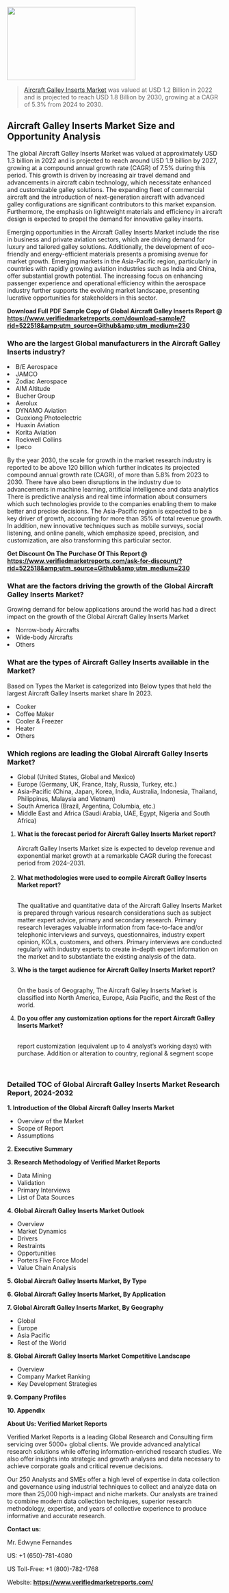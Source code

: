 <img src="https://ffe5etoiles.com/wp-content/uploads/2024/12/MST1-300x171.png" alt="" width="300" height="171" class="alignnone size-medium wp-image-20088" /><blockquote><p><p><a href="https://www.verifiedmarketreports.com/download-sample/?rid=522518&utm_source=Github&utm_medium=230" target="_blank">Aircraft Galley Inserts Market</a> was valued at USD 1.2 Billion in 2022 and is projected to reach USD 1.8 Billion by 2030, growing at a CAGR of 5.3% from 2024 to 2030.</p></blockquote><p><h2>Aircraft Galley Inserts Market Size and Opportunity Analysis</h2><p>The global Aircraft Galley Inserts Market was valued at approximately USD 1.3 billion in 2022 and is projected to reach around USD 1.9 billion by 2027, growing at a compound annual growth rate (CAGR) of 7.5% during this period. This growth is driven by increasing air travel demand and advancements in aircraft cabin technology, which necessitate enhanced and customizable galley solutions. The expanding fleet of commercial aircraft and the introduction of next-generation aircraft with advanced galley configurations are significant contributors to this market expansion. Furthermore, the emphasis on lightweight materials and efficiency in aircraft design is expected to propel the demand for innovative galley inserts.</p><p>Emerging opportunities in the Aircraft Galley Inserts Market include the rise in business and private aviation sectors, which are driving demand for luxury and tailored galley solutions. Additionally, the development of eco-friendly and energy-efficient materials presents a promising avenue for market growth. Emerging markets in the Asia-Pacific region, particularly in countries with rapidly growing aviation industries such as India and China, offer substantial growth potential. The increasing focus on enhancing passenger experience and operational efficiency within the aerospace industry further supports the evolving market landscape, presenting lucrative opportunities for stakeholders in this sector.</p></p><p class=""><strong>Download Full PDF Sample Copy of Global Aircraft Galley Inserts Report @ <a href="https://www.verifiedmarketreports.com/download-sample/?rid=522518&amp;utm_source=Github&amp;utm_medium=230" target="_blank">https://www.verifiedmarketreports.com/download-sample/?rid=522518&amp;utm_source=Github&amp;utm_medium=230</a></strong></p><h3 id="" class="">Who are the largest Global manufacturers in the Aircraft Galley Inserts industry?</h3><p><li>B/E Aerospace</li><li> JAMCO</li><li> Zodiac Aerospace</li><li> AIM Altitude</li><li> Bucher Group</li><li> Aerolux</li><li> DYNAMO Aviation</li><li> Guoxiong Photoelectric</li><li> Huaxin Aviation</li><li> Korita Aviation</li><li> Rockwell Collins</li><li> Ipeco</li></p><div class=""><div class="" dir="" data-message-author-role="" data-message-id="" data-message-model-slug=""><div class=""><div class=""><div class=""><div class="" dir="" data-message-author-role="" data-message-id="" data-message-model-slug=""><div class=""><div class=""><p>By the year 2030, the scale for growth in the market research industry is reported to be above 120 billion which further indicates its projected compound annual growth rate (CAGR), of more than 5.8% from 2023 to 2030. There have also been disruptions in the industry due to advancements in machine learning, artificial intelligence and data analytics There is predictive analysis and real time information about consumers which such technologies provide to the companies enabling them to make better and precise decisions. The Asia-Pacific region is expected to be a key driver of growth, accounting for more than 35% of total revenue growth. In addition, new innovative techniques such as mobile surveys, social listening, and online panels, which emphasize speed, precision, and customization, are also transforming this particular sector.</p><p><strong>Get Discount On The Purchase Of This Report @&nbsp; <a href="https://www.verifiedmarketreports.com/ask-for-discount/?rid=522518&amp;utm_source=Github&amp;utm_medium=230" target="_blank">https://www.verifiedmarketreports.com/ask-for-discount/?rid=522518&amp;utm_source=Github&amp;utm_medium=230</a></strong></p></div></div></div></div></div></div></div></div><h3 id="" class="">What are the factors driving the growth of the Global Aircraft Galley Inserts Market?</h3><p id="" class="">Growing demand for below applications around the world has had a direct impact on the growth of the Global Aircraft Galley Inserts Market</p><p id="" class=""><li>Norrow-body Aircrafts</li><li> Wide-body Aircrafts</li><li> Others</li></p><h3 id="" class="">What are the types of Aircraft Galley Inserts available in the Market?</h3><p id="" class="">Based on Types the Market is categorized into Below types that held the largest Aircraft Galley Inserts market share In 2023.</p><p id="" class=""><li>Cooker</li><li> Coffee Maker</li><li> Cooler & Freezer</li><li> Heater</li><li> Others</li></p><h3 id="" class="">Which regions are leading the Global Aircraft Galley Inserts Market?</h3><ul><li>Global (United States, Global and Mexico)</li><li>Europe (Germany, UK, France, Italy, Russia, Turkey, etc.)</li><li>Asia-Pacific (China, Japan, Korea, India, Australia, Indonesia, Thailand, Philippines, Malaysia and Vietnam)</li><li>South America (Brazil, Argentina, Columbia, etc.)</li><li>Middle East and Africa (Saudi Arabia, UAE, Egypt, Nigeria and South Africa)</li></ul><p><ol><li><strong>What is the forecast period for Aircraft Galley Inserts Market report?<br /></strong><br /><span data-sheets-root="1" data-sheets-value="{&quot;1&quot;:2,&quot;2&quot;:&quot;XXXX size is expected to develop revenue and exponential market growth at a remarkable CAGR during the forecast period from 2024&ndash;2030.&quot;}" data-sheets-userformat="{&quot;2&quot;:12674,&quot;4&quot;:{&quot;1&quot;:2,&quot;2&quot;:16776960},&quot;10&quot;:2,&quot;11&quot;:0,&quot;15&quot;:&quot;Arial&quot;,&quot;16&quot;:12}">Aircraft Galley Inserts Market size is expected to develop revenue and exponential market growth at a remarkable CAGR during the forecast period from 2024&ndash;2031.</span><br /><br /></li><li><strong>What methodologies were used to compile Aircraft Galley Inserts Market report?<br /><br /></strong><p>The qualitative and quantitative data of the&nbsp;Aircraft Galley Inserts Market is prepared through various research considerations such as subject matter expert advice, primary and secondary research. Primary research leverages valuable information from face-to-face and/or telephonic interviews and surveys, questionnaires, industry expert opinion, KOLs, customers, and others. Primary interviews are conducted regularly with industry experts to create in-depth expert information on the market and to substantiate the existing analysis of the data.&nbsp;</p></li><li><strong>Who is the target audience for Aircraft Galley Inserts Market report?<br /><br /></strong><p>On the basis of Geography, The&nbsp;Aircraft Galley Inserts Market is classified into North America, Europe, Asia Pacific, and the Rest of the world.</p></li><li><strong>Do you offer any customization options for the report Aircraft Galley Inserts Market?<br /><br /></strong><p>report customization (equivalent up to 4 analyst&rsquo;s working days) with purchase. Addition or alteration to country, regional &amp; segment scope</p><p>&nbsp;</p></li></ol></p><h3 id="" class="">Detailed TOC of Global Aircraft Galley Inserts Market Research Report, 2024-2032</h3><p id="" class=""><strong>1. Introduction of the Global Aircraft Galley Inserts Market</strong></p><ul><li>Overview of the Market</li><li>Scope of Report</li><li>Assumptions</li></ul><p id="" class=""><strong>2. Executive Summary</strong></p><p id="" class=""><strong>3. Research Methodology of&nbsp;Verified Market Reports</strong></p><ul><li>Data Mining</li><li>Validation</li><li>Primary Interviews</li><li>List of Data Sources</li></ul><p id="" class=""><strong>4. Global Aircraft Galley Inserts Market Outlook</strong></p><ul><li>Overview</li><li>Market Dynamics</li><li>Drivers</li><li>Restraints</li><li>Opportunities</li><li>Porters Five Force Model</li><li>Value Chain Analysis</li></ul><p id="" class=""><strong>5. Global Aircraft Galley Inserts Market, By&nbsp;Type</strong></p><p id="" class=""><strong>6. Global Aircraft Galley Inserts Market, By Application</strong></p><p id="" class=""><strong>7. Global Aircraft Galley Inserts Market, By Geography</strong></p><ul><li>Global</li><li>Europe</li><li>Asia Pacific</li><li>Rest of the World</li></ul><p id="" class=""><strong>8. Global Aircraft Galley Inserts Market Competitive Landscape</strong></p><ul><li>Overview</li><li>Company Market Ranking</li><li>Key Development Strategies</li></ul><p id="" class=""><strong>9. Company Profiles</strong></p><p id="" class=""><strong>10. Appendix</strong></p><p id="" class=""><strong>About Us: Verified Market Reports</strong></p><p id="" class="">Verified Market Reports is a leading Global Research and Consulting firm servicing over 5000+ global clients. We provide advanced analytical research solutions while offering information-enriched research studies. We also offer insights into strategic and growth analyses and data necessary to achieve corporate goals and critical revenue decisions.</p><p id="" class="">Our 250 Analysts and SMEs offer a high level of expertise in data collection and governance using industrial techniques to collect and analyze data on more than 25,000 high-impact and niche markets. Our analysts are trained to combine modern data collection techniques, superior research methodology, expertise, and years of collective experience to produce informative and accurate research.</p><p id="" class=""><strong>Contact us:</strong></p><p id="" class="">Mr. Edwyne Fernandes</p><p id="" class="">US: +1 (650)-781-4080</p><p id="" class="">US Toll-Free: +1 (800)-782-1768</p><p id="" class="">Website: <a target="" data-test-app-aware-link=""><strong>https://www.verifiedmarketreports.com/</strong></a></p>
